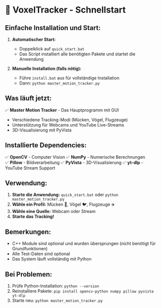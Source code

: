 🎯 VoxelTracker - Schnellstart
============================

## Einfache Installation und Start:

1. **Automatischer Start:**
   - Doppelklick auf `quick_start.bat`
   - Das Script installiert alle benötigten Pakete und startet die Anwendung

2. **Manuelle Installation (falls nötig):**
   - Führe `install.bat` aus für vollständige Installation
   - Dann: `python master_motion_tracker.py`

## Was läuft jetzt:

✅ **Master Motion Tracker** - Das Hauptprogramm mit GUI
- Verschiedene Tracking-Modi (Mücken, Vögel, Flugzeuge)
- Unterstützung für Webcams und YouTube Live-Streams
- 3D-Visualisierung mit PyVista

## Installierte Dependencies:

✅ **OpenCV** - Computer Vision
✅ **NumPy** - Numerische Berechnungen  
✅ **Pillow** - Bildverarbeitung
✅ **PyVista** - 3D-Visualisierung
✅ **yt-dlp** - YouTube Stream Support

## Verwendung:

1. **Starte die Anwendung:** `quick_start.bat` oder `python master_motion_tracker.py`
2. **Wähle ein Profil:** Mücken 🦟, Vögel 🐦, Flugzeuge ✈️
3. **Wähle eine Quelle:** Webcam oder Stream
4. **Starte das Tracking!**

## Bemerkungen:

- C++ Module sind optional und wurden übersprungen (nicht benötigt für Grundfunktionen)
- Alle Test-Daten sind optional
- Das System läuft vollständig mit Python

## Bei Problemen:

1. Prüfe Python-Installation: `python --version`
2. Reinstalliere Pakete: `pip install opencv-python numpy pillow pyvista yt-dlp`
3. Starte neu: `python master_motion_tracker.py`
